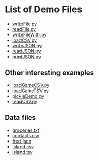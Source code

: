 
  <h1>List of Demo Files</h1>
  <ul>
    <li><a href = "writeFile.py">writeFile.py</a></li>
    <li><a href = "readFile.py">readFile.py</a></li>
    <li><a href = "writeFileWith.py">writeFileWith.py</a></li>
    <li><a href = "loadCSV.py">loadCSV.py</a></li>
    <li><a href = "writeJSON.py">writeJSON.py</a></li>
    <li><a href = "readJSON.py">readJSON.py</a></li>
    <li><a href = "printJSON.py">printJSON.py</a></li>
  </ul>

  <h2>Other interesting examples</h2>
  <ul>
    <li><a href = "loadGameCSV.py">loadGameCSV.py</a></li>
    <li><a href = "loadGameTSV.py">loadGameTSV.py</a></li>
    <li><a href = "pickleDemo.py">pickleDemo.py</a></li>
    <li><a href = "readCSV.py">readCSV.py</a></li>
  </ul>

  <h2>Data files</h2>
  <ul>
    <li><a href = "groceries.txt">groceries.txt</a></li>
    <li><a href = "contacts.csv">contacts.csv</a></li>
    <li><a href = "fred.json">fred.json</a></li>
    <li><a href = "Island.csv">Island.csv</a></li>
    <li><a href = "island.tsv">island.tsv</a></li>
  </ul>
